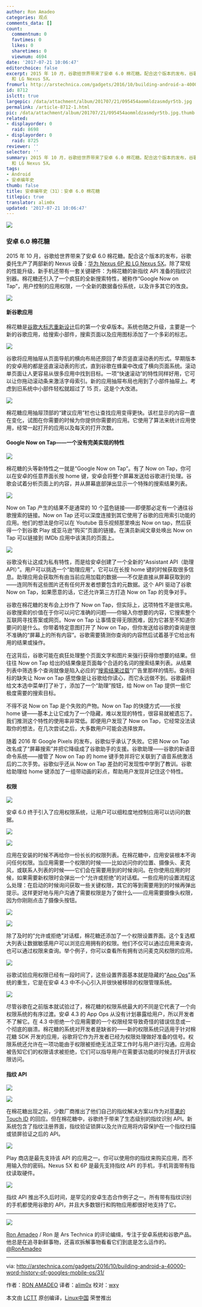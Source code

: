 ```yaml
---
author: Ron Amadeo
categories: 观点
comments_data: []
count:
  commentnum: 0
  favtimes: 0
  likes: 0
  sharetimes: 0
  viewnum: 4694
date: '2017-07-21 10:06:47'
editorchoice: false
excerpt: 2015 年 10 月，谷歌给世界带来了安卓 6.0 棉花糖。配合这个版本的发布，谷歌委托生产了两部新的 Nexus 设备：华为 Nexus 6P
  和 LG Nexus 5X。
fromurl: http://arstechnica.com/gadgets/2016/10/building-android-a-40000-word-history-of-googles-mobile-os/31/
id: 8712
islctt: true
largepic: /data/attachment/album/201707/21/095454aommldzasmdyr5tb.jpg
permalink: /article-8712-1.html
pic: /data/attachment/album/201707/21/095454aommldzasmdyr5tb.jpg.thumb.jpg
related:
- displayorder: 0
  raid: 8698
- displayorder: 0
  raid: 8725
reviewer: ''
selector: ''
summary: 2015 年 10 月，谷歌给世界带来了安卓 6.0 棉花糖。配合这个版本的发布，谷歌委托生产了两部新的 Nexus 设备：华为 Nexus 6P
  和 LG Nexus 5X。
tags:
- Android
- 安卓编年史
thumb: false
title: 安卓编年史（31）：安卓 6.0 棉花糖
titlepic: true
translator: alim0x
updated: '2017-07-21 10:06:47'
---
```


![](/data/attachment/album/201707/21/095454aommldzasmdyr5tb.jpg)


### 安卓 6.0 棉花糖


2015 年 10 月，谷歌给世界带来了安卓 6.0 棉花糖。配合这个版本的发布，谷歌委托生产了两部新的 Nexus 设备：[华为 Nexus 6P 和 LG Nexus 5X](http://arstechnica.com/gadgets/2015/10/nexus-5x-and-nexus-6p-review-the-true-flagships-of-the-android-ecosystem/)。除了常规的性能升级，新手机还带有一套关键硬件：为棉花糖的新指纹 API 准备的指纹识别器。棉花糖还引入了一个疯狂的全新搜索特性，被称作“Google Now on Tap”，用户控制的应用权限，一个全新的数据备份系统，以及许多其它的改良。


![](/data/attachment/album/201707/21/095538iryf4xw43rxhxarl.jpg)


#### 新谷歌应用


棉花糖是[谷歌大标志重新设计](http://arstechnica.com/gadgets/2015/09/google-gets-a-new-logo/)后的第一个安卓版本。系统也随之升级，主要是一个新的谷歌应用，给搜索小部件，搜索页面以及应用图标添加了一个多彩的标志。


![](/data/attachment/album/201707/21/095620x45obcdrx4g4zh1c.jpg)


谷歌将应用抽屉从页面导航的横向布局还原回了单页竖直滚动表的形式。早期版本的安卓用的都是竖直滚动表的形式，直到谷歌在蜂巢中改成了横向页面系统。滚动单页面让人更容易从很多应用中找到目标。一项“快速滚动”的特性同样好用，它可以让你拖动滚动条来激活字母索引。新的应用抽屉布局也用到了小部件抽屉上。考虑到旧系统中小部件轻松就超过了 15 页，这是个大改进。


![](/data/attachment/album/201707/21/095732ckibzjnh4jmqdlqb.jpg)


棉花糖应用抽屉顶部的“建议应用”栏也让查找应用变得更快。该栏显示的内容一直在变化，试图在你需要的时候为你提供你需要的应用。它使用了算法来统计应用使用，经常一起打开的应用以及每天的打开次数。


#### Google Now on Tap——一个没有完美实现的特性


![](/data/attachment/album/201707/21/095812flnhrz7gdgtun9qt.jpg)


棉花糖的头等新特性之一就是“Google Now on Tap”。有了 Now on Tap，你可以在安卓的任意界面长按 home 键，安卓会将整个屏幕发送给谷歌进行处理。谷歌会试着分析页面上的内容，并从屏幕底部弹出显示一个特殊的搜索结果列表。


![](/data/attachment/album/201707/21/095854t8ao0646rpw8u625.jpg)


Now on Tap 产生的结果不是通常的 10 个蓝色链接——即便那必定有一个通往谷歌搜索的链接。Now on Tap 还可以深度连接到其它使用了谷歌的应用索引功能的应用。他们的想法是你可以在 Youtube 音乐视频那里唤出 Now on tap，然后获得一个到谷歌 Play 或亚马逊“购买”页面的链接。在演员新闻文章处唤出 Now on Tap 可以链接到 IMDb 应用中该演员的页面上。


![](/data/attachment/album/201707/21/100649lkzxx81g8kvoxgcr.jpg)


谷歌没有让这成为私有特性，而是给安卓创建了一个全新的“Assistant API（助理 API）”。用户可以挑选一个“助理应用”，它可以在长按 home 键的时候获取很多信息。助理应用会获取所有由当前应用加载的数据——不仅是直接从屏幕获取到的——连同所有这些图片还有任何开发者想要包含的元数据。这个 API 驱动了谷歌 Now on Tap，如果愿意的话，它还允许第三方打造 Now on Tap 的竞争对手。


谷歌在棉花糖的发布会上炒作了 Now on Tap，但实际上，这项特性不是很实用。谷歌搜索的价值在于你可以问它准确的问题——你输入你想要的内容，它搜索整个互联网寻找答案或网页。Now on Tap 让事情变得无限困难，因为它甚至不知道你要问的是什么。你带着特定意图打开了 Now on Tap，但你发送给谷歌的查询是很不准确的“屏幕上的所有内容”。谷歌需要猜测你查询的内容然后试着基于它给出有用的结果或操作。


在这背后，谷歌可能在疯狂处理整个页面文字和图片来强行获得你想要的结果。但往往 Now on Tap 给出的结果像是页面每个合适的名词的搜索结果列表。从结果列表中筛选多个查询就像是陷入必应的“[搜索结果过载](https://www.youtube.com/watch?v=9yfMVbaehOE)”广告里那样的情形。查询目标的缺失让 Now on Tap 感觉像是让谷歌给你读心，而它永远做不到。谷歌最终给文本选中菜单打了补丁，添加了一个“助理”按钮，给 Now on Tap 提供一些它极度需要的搜索目标。


不得不说 Now on Tap 是个失败的产物。Now on Tap 的快捷方式——长按 home 键——基本上让它成为了一个隐藏，难以发现的特性，很容易就被遗忘了。我们推测这个特性的使用率非常低。即便用户发现了 Now on Tap，它经常没法读取你的想法，在几次尝试之后，大多数用户可能会选择放弃。


随着 2016 年 Google Pixels 的发布，谷歌似乎承认了失败。它把 Now on Tap 改名成了“屏幕搜索”并把它降级成了谷歌助手的支援。谷歌助理——谷歌的新语音命令系统——接管了 Now on Tap 的 home 键手势并将它关联到了语音系统激活后的二次手势。谷歌似乎还从 Now on Tap 差劲的可发现性中学到了教训。谷歌给助理给 home 键添加了一组带动画的彩点，帮助用户发现并记住这个特性。


#### 权限


![](/data/attachment/album/201707/21/100001ij0ws9w9pgrgk98r.jpg)


安卓 6.0 终于引入了应用权限系统，让用户可以细粒度地控制应用可以访问的数据。


![](/data/attachment/album/201707/21/100042u8sxp7xdp2x0zisg.jpg)


![](/data/attachment/album/201707/21/100115n3z7jjlkjlltjjb2.jpg)


应用在安装的时候不再给你一份长长的权限列表。在棉花糖中，应用安装根本不询问任何权限。当应用需要一个权限的时候——比如访问你的位置、摄像头、麦克风，或联系人列表的时候——它们会在需要用到的时候询问。在你使用应用的时候，如果需要新权限时会弹出一个“允许或拒绝”的对话框。一些应用的设置流程这么处理：在启动的时候询问获取一些关键权限，其它的等到需要用到的时候再弹出提示。这样更好地与用户沟通了需要权限是为了做什么——应用需要摄像头权限，因为你刚刚点击了摄像头按钮。


![](/data/attachment/album/201707/21/100205hkt9xodoofxd17o7.jpg)


![](/data/attachment/album/201707/21/100240blw0ee8xgw2h22la.jpg)


除了及时的“允许或拒绝”对话框，棉花糖还添加了一个权限设置界面。这个复选框大列表让数据敏感用户可以浏览应用拥有的权限。他们不仅可以通过应用来查询，也可以通过权限来查询。举个例子，你可以查看所有拥有访问麦克风权限的应用。


![](/data/attachment/album/201707/21/100333u3uupfofw7cpwdf8.jpg)


谷歌试验应用权限已经有一段时间了，这些设置界面基本就是隐藏的“[App Ops](http://www.androidpolice.com/2013/07/25/app-ops-android-4-3s-hidden-app-permission-manager-control-permissions-for-individual-apps/)”系统的重生，它是在安卓 4.3 中不小心引入并很快被移除的权限管理系统。


![](/data/attachment/album/201707/21/100412zex3e8e8m3luek3k.jpg)


尽管谷歌在之前版本就试验过了，棉花糖的权限系统最大的不同是它代表了一个向权限系统的有序过渡。安卓 4.3 的 App Ops 从没有计划暴露给用户，所以开发者不了解它。在 4.3 中拒绝一个应用需要的一个权限经常导致奇怪的错误信息或一个彻底的崩溃。棉花糖的系统对开发者是缺省的——新的权限系统只适用于针对棉花糖 SDK 开发的应用，谷歌将它作为开发者已经为权限处理做好准备的信号。权限系统还允许在一项功能由于权限被拒绝无法正常工作时与用户进行沟通。应用会被告知它们的权限请求被拒绝，它们可以指导用户在需要该功能的时候去打开该权限访问。


#### 指纹 API


![](/data/attachment/album/201707/21/100449srzzh2aradsbc2ir.jpg)


![](/data/attachment/album/201707/21/100524wz8eokyzm0ykt2h2.jpg)


在棉花糖出现之前，少数厂商推出了他们自己的指纹解决方案以作为对[苹果的 Touch ID](http://arstechnica.com/apple/2014/09/ios-8-thoroughly-reviewed/10/#h3) 的回应。但在棉花糖中，谷歌终于带来了生态级别的指纹识别 API。新系统包含了指纹注册界面，指纹验证锁屏以及允许应用将内容保护在一个指纹扫描或锁屏验证之后的 API。


![](/data/attachment/album/201707/21/100600hjlz2n27jycld2en.jpg)


Play 商店是最先支持该 API 的应用之一。你可以使用你的指纹来购买应用，而不用输入你的密码。Nexus 5X 和 6P 是最先支持指纹 API 的手机，手机背面带有指纹读取硬件。


![](/data/attachment/album/201707/21/100636q5xjmbij6r9kxkz0.jpg)


指纹 API 推出不久后时间，是罕见的安卓生态合作例子之一。所有带有指纹识别的手机都使用谷歌的 API，并且大多数银行和购物应用都很好地支持了它。




---


![](/data/attachment/album/201706/24/162535j8ke2nu4ccvw44g9.jpg)


[Ron Amadeo](http://arstechnica.com/author/ronamadeo) / Ron 是 Ars Technica 的评论编缉，专注于安卓系统和谷歌产品。他总是在追寻新鲜事物，还喜欢拆解事物看看它们到底是怎么运作的。[@RonAmadeo](https://twitter.com/RonAmadeo)




---


via: <http://arstechnica.com/gadgets/2016/10/building-android-a-40000-word-history-of-googles-mobile-os/31/>


作者：[RON AMADEO](http://arstechnica.com/author/ronamadeo) 译者：[alim0x](https://github.com/alim0x) 校对：[wxy](https://github.com/wxy)


本文由 [LCTT](https://github.com/LCTT/TranslateProject) 原创编译，[Linux中国](https://linux.cn/) 荣誉推出